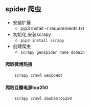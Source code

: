 ##  spider 爬虫

- 安装扩展
    - pip3  install -r requirements.txt
- 初始化,安装scrapy
    -  `pip3 install scrapy`
- 创建爬虫
    - `scrapy genspider name domain`


#### 爬取微博热搜
``` 
    scrapy crawl weiboHot
```

#### 爬取豆瓣电源top250
``` 
    scrapy crawl doubanTop250
```